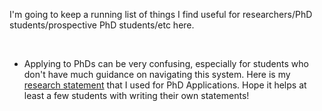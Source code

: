 I'm going to keep a running list of things I find useful for researchers/PhD students/prospective PhD students/etc here. 

<br> 

- Applying to PhDs can be very confusing, especially for students who don't have much guidance on navigating this system. Here is my  <a href="assets/files/SOP_Michigan_final.pdf" >research statement</a> that I used for PhD Applications. Hope it helps at least a few students with writing their own statements! 
